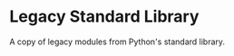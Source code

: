 Legacy Standard Library
=======================

A copy of legacy modules from Python's standard library.

